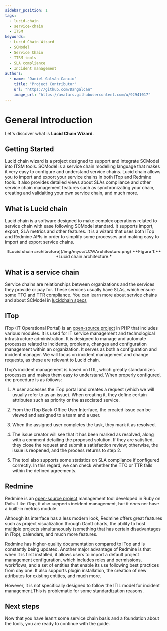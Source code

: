 ```yaml
---
sidebar_position: 1
tags: 
  - lucid-chain
  - service-chain
  - ITSM
keywords:
  - Lucid Chain Wizard
  - SCModel
  - Service Chain
  - ITSM tools
  - SLA compliance
  - Incident management
authors: 
  - name: "Daniel Galván Cancio"
    title: "Project Contributor"
    url: "https://github.com/Dangalcan"
    image_url: "https://avatars.githubusercontent.com/u/92941017"
---
```


# General Introduction

Let's discover what is **Lucid Chain Wizard**.

## Getting Started

Lucid chain wizard is a project designed to support and integrate SCModel into ITSM tools. SCModel is a service chain modelling language that makes it very easy to configure and understand service chains. Lucid chain allows you to import and export your service chains in both ITop and Redmine tools. It also provides detailed views about SLAs compliance and other service chain management features such as synchronizating your chain, creating and validaiting your own service chain, and much more.

## What is Lucid chain

Lucid chain is a software designed to make complex operations related to service chain with ease following SCModel standard. It supports import, export, SLA metrics and other features. It is a wizard that uses both ITop and Redmine APIs in order to simplify some processes and making easy to import and export service chains.

<div align="center">
![Lucid chain architecture](/img/mysc/LCWArchitecture.png)  
**Figure 1:** *Lucid chain architecture.*
</div>

## What is a service chain

Service chains are relationships between organizations and the services they provide or pay for. These services usually have SLAs, which ensure some TTO and TTR compliance. You can learn more about service chains and about SCModel in [lucidchain specs](http://lucidchain.specs.governify.io/)

## ITop

iTop (IT Operational Portal) is an [open-source project](https://github.com/Combodo/iTop) in PHP that includes various modules. It is used for IT service management and technological infrastructure administration. It is designed to manage and automate processes related to incidents, problems, changes and configuration management within an organization. It serves as both a configuration and incident manager. We will focus on incident management and change requests, as these are relevant to Lucid chain.

ITop’s incident management is based on ITIL, which greatly standardizes processes and makes them easy to understand. When properly configured, the procedure is as follows:

1. A user accesses the iTop portal and creates a request (which we will usually refer to as an issue). When creating it, they define certain attributes such as priority or the associated service.

2. From the iTop Back-Office User Interface, the created issue can be viewed and assigned to a team and a user.

3. When the assigned user completes the task, they mark it as resolved.

4. The issue creator will see that it has been marked as resolved, along with a comment detailing the proposed solution. If they are satisfied, they close the request and submit a satisfaction review; otherwise, the issue is reopened, and the process returns to step 2.

5. The tool also supports some statistics on SLA compliance if configured correctly. In this regard, we can check whether the TTO or TTR falls within the defined agreements.

## Redmine

Redmine is an [open-source project](https://github.com/redmine/redmine) management tool developed in Ruby on Rails. Like iTop, it also supports incident management, but it does not have a built-in metrics module.

Although its interface has a less modern look, Redmine offers great features such as project visualization through Gantt charts, the ability to host multiple projects simultaneously (something that has certain disadvantages in iTop), calendars, and much more features.

Redmine has higher-quality documentation compared to iTop and is constantly being updated. Another major advantage of Redmine is that when it is first installed, it allows users to import a default project management configuration, which includes roles and permissions, workflows, and a set of entities that enable its use following best practices from day one.
It also supports plugin installation, the creation of new attributes for existing entities, and much more.

However, it is not specifically designed to follow the ITIL model for incident management.This is problematic for some standardization reasons.

## Next steps

Now that you have leanrt some service chain basis and a foundation about the tools, you are ready to continue with the guide.
